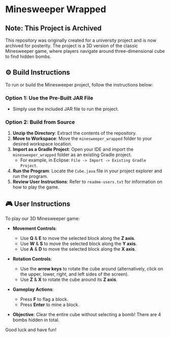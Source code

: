 
# Minesweeper Wrapped

##  Note: This Project is Archived

This repository was originally created for a university project and is now archived for posterity. The project is a 3D version of the classic Minesweeper game, where players navigate around three-dimensional cube to find hidden bombs. 

## ⚙️ Build Instructions

To run or build the Minesweeper project, follow the instructions below:

### Option 1: Use the Pre-Built JAR File

- Simply use the included JAR file to run the project.

### Option 2: Build from Source

1. **Unzip the Directory**: Extract the contents of the repository.
2. **Move to Workspace**: Move the `minesweeper_wrapped` folder to your desired workspace location.
3. **Import as a Gradle Project**: Open your IDE and import the `minesweeper_wrapped` folder as an existing Gradle project.  
   - For example, in Eclipse: `File -> Import -> Existing Gradle Project`.
4. **Run the Program**: Locate the `Cube.java` file in your project explorer and run the program.
5. **Review User Instructions**: Refer to `readme-users.txt` for information on how to play the game.

## 🎮 User Instructions

To play our 3D Minesweeper game:

- **Movement Controls**:
  - Use **Q** & **E** to move the selected block along the **Z axis**.
  - Use **W** & **S** to move the selected block along the **Y axis**.
  - Use **A** & **D** to move the selected block along the **X axis**.
  
- **Rotation Controls**:
  - Use the **arrow keys** to rotate the cube around (alternatively, click on the upper, lower, right, and left sides of the screen).
  - Use **Z** & **X** to rotate the cube around its **Z axis**.

- **Gameplay Actions**:
  - Press **F** to flag a block.
  - Press **Enter** to mine a block.

- **Objective**: Clear the entire cube without selecting a bomb! There are 4 bombs hidden in total.

Good luck and have fun!
